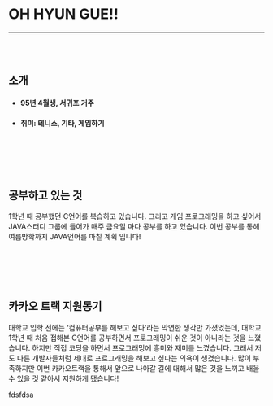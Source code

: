 # OH HYUN GUE!!
---
<br></br>
## 소개
- #### 95년 4월생, 서귀포 거주                

- #### 취미: 테니스, 기타, 게임하기

<br><br><br><br>

## 공부하고 있는 것
1학년 때 공부했던 C언어를 복습하고 있습니다. 그리고 게임 프로그래밍을 하고 싶어서 JAVA스터디 그룹에 들어가 매주 금요일 마다 공부를 하고 있습니다. 
이번 공부를 통해 여름방학까지 JAVA언어를 마칠 계획 입니다!

<br><br><br><br>

## 카카오 트랙 지원동기

대학교 입학 전에는 ‘컴퓨터공부를 해보고 싶다’라는 막연한 생각만 가졌었는데, 대학교 1학년 때 처음 접해본 C언어를 공부하면서 프로그래밍이 쉬운 것이 아니라는 것을 느꼈습니다. 하지만 직접 코딩을 하면서 프로그래밍에 흥미와 재미를 느꼈습니다. 그래서 저도 다른 개발자들처럼 제대로 프로그래밍을 해보고 싶다는 의욕이 생겼습니다. 많이 부족하지만 이번 카카오트랙을 통해서 앞으로 나아갈 길에 대해서 많은 것을 느끼고 배울 수 있을 것 같아서 지원하게 됐습니다! 

fdsfdsa
